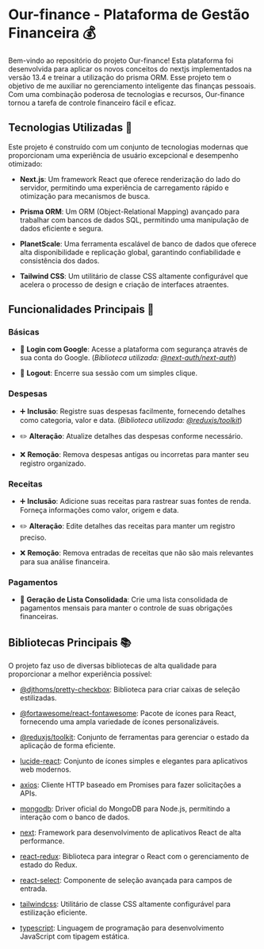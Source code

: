 # Our-finance - Plataforma de Gestão Financeira 💰

Bem-vindo ao repositório do projeto Our-finance! Esta plataforma foi desenvolvida para aplicar os novos conceitos do nextjs implementados na versão 13.4 e treinar a utilização do prisma ORM. Esse projeto tem o objetivo de me auxiliar no gerenciamento inteligente das finanças pessoais. Com uma combinação poderosa de tecnologias e recursos, Our-finance tornou a tarefa de controle financeiro fácil e eficaz.

## Tecnologias Utilizadas 🚀

Este projeto é construído com um conjunto de tecnologias modernas que proporcionam uma experiência de usuário excepcional e desempenho otimizado:

- **Next.js**: Um framework React que oferece renderização do lado do servidor, permitindo uma experiência de carregamento rápido e otimização para mecanismos de busca.

- **Prisma ORM**: Um ORM (Object-Relational Mapping) avançado para trabalhar com bancos de dados SQL, permitindo uma manipulação de dados eficiente e segura.

- **PlanetScale**: Uma ferramenta escalável de banco de dados que oferece alta disponibilidade e replicação global, garantindo confiabilidade e consistência dos dados.

- **Tailwind CSS**: Um utilitário de classe CSS altamente configurável que acelera o processo de design e criação de interfaces atraentes.

## Funcionalidades Principais 📝

### Básicas
- 🔐 **Login com Google**: Acesse a plataforma com segurança através de sua conta do Google. (*Biblioteca utilizada: [@next-auth/next-auth](https://www.npmjs.com/package/@next-auth/next-auth)*)

- 🔑 **Logout**: Encerre sua sessão com um simples clique.

### Despesas
- ➕ **Inclusão**: Registre suas despesas facilmente, fornecendo detalhes como categoria, valor e data. (*Biblioteca utilizada: [@reduxjs/toolkit](https://www.npmjs.com/package/@reduxjs/toolkit)*)

- ✏️ **Alteração**: Atualize detalhes das despesas conforme necessário.

- ❌ **Remoção**: Remova despesas antigas ou incorretas para manter seu registro organizado.

### Receitas
- ➕ **Inclusão**: Adicione suas receitas para rastrear suas fontes de renda. Forneça informações como valor, origem e data.

- ✏️ **Alteração**: Edite detalhes das receitas para manter um registro preciso.

- ❌ **Remoção**: Remova entradas de receitas que não são mais relevantes para sua análise financeira.

### Pagamentos
- 💸 **Geração de Lista Consolidada**: Crie uma lista consolidada de pagamentos mensais para manter o controle de suas obrigações financeiras.

## Bibliotecas Principais 📚

O projeto faz uso de diversas bibliotecas de alta qualidade para proporcionar a melhor experiência possível:

- [@djthoms/pretty-checkbox](https://www.npmjs.com/package/@djthoms/pretty-checkbox): Biblioteca para criar caixas de seleção estilizadas.

- [@fortawesome/react-fontawesome](https://www.npmjs.com/package/@fortawesome/react-fontawesome): Pacote de ícones para React, fornecendo uma ampla variedade de ícones personalizáveis.

- [@reduxjs/toolkit](https://www.npmjs.com/package/@reduxjs/toolkit): Conjunto de ferramentas para gerenciar o estado da aplicação de forma eficiente.

- [lucide-react](https://www.npmjs.com/package/lucide-react): Conjunto de ícones simples e elegantes para aplicativos web modernos.

- [axios](https://www.npmjs.com/package/axios): Cliente HTTP baseado em Promises para fazer solicitações a APIs.

- [mongodb](https://www.npmjs.com/package/mongodb): Driver oficial do MongoDB para Node.js, permitindo a interação com o banco de dados.

- [next](https://www.npmjs.com/package/next): Framework para desenvolvimento de aplicativos React de alta performance.

- [react-redux](https://www.npmjs.com/package/react-redux): Biblioteca para integrar o React com o gerenciamento de estado do Redux.

- [react-select](https://www.npmjs.com/package/react-select): Componente de seleção avançada para campos de entrada.

- [tailwindcss](https://www.npmjs.com/package/tailwindcss): Utilitário de classe CSS altamente configurável para estilização eficiente.

- [typescript](https://www.npmjs.com/package/typescript): Linguagem de programação para desenvolvimento JavaScript com tipagem estática.